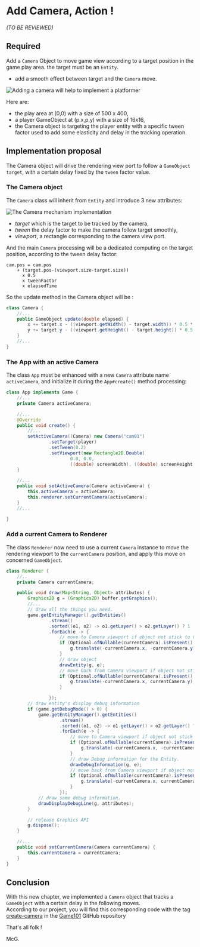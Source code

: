 # Add Camera, Action !

_(TO BE REVIEWED)_

## Required

Add a `Camera` Object to move game view according to a target position in the game play area. the target must be
an `Entity`.

- add a smooth effect between target and the `Camera` move.

![Adding a camera will help to implement a platformer]( https://docs.google.com/drawings/d/e/2PACX-1vSWff4JKLV2ZThVlxOQqF0Cnr-zMMUBiKa3b0NFGl_LuFx4HvWrp11RVMtupieJSdXqI6cU7wTCoK0B/pub?w=619&h=404 "Adding a camera will help to implement a platformer")

Here are:

- the play area at (0,0) with a size of 500 x 400,
- a player GameObject at (p.x,p.y) with a size of 16x16,
- the Camera object is targeting the player entity with a specific tween factor used to add some elasticity and delay in
  the tracking operation.

## Implementation proposal

The Camera object will drive the rendering view port to follow a `GameObject` `target`, with a certain delay fixed by
the `tween` factor value.

### The Camera object

The `Camera` class will inherit from `Entity` and introduce 3 new attributes:

![The Camera mechanism implementation](http://www.plantuml.com/plantuml/png/TP11QmCX48Nl_eeflQI4N7hqK1BIqcCX_GMpwv2rg2iwxYQK_UzLfB9BwKsVRzxtncDa39oi4Gyya2Nm1hKJWrO4bdWOLHJOHGxOC_G6OuGtnvhly2tW4RIIe1sNeqDB4ZuvQ7SLYwZUzon-T5-KXxNr9WCS_oRaW3tS9AWnTORAvTukYuZ3ECCvZmTiHMfc5O5kJ4wj4QKI780nN8dbwg7ACv5hWA9CccO_XcozP1Ewgw7dLm6vIF8AcNPaq4TIiiuyoMdKIYprSqxU0p87tIMcMEiMRTkrA6tnshMKt4VYKyzwehhChaShwt5BkP1J52ZyGRM7BQ_9cL8WvnH29lzFAGKFXnUeiiHLAT72LeP-7IYEsP6i-G40
"The Camera mechanism implementation")

- _target_ which is the target to be tracked by the camera,
- _tween_ the delay factor to make the camera follow target smoothly,
- _viewport_, a rectangle corresponding to the camera view port.

And the main `Camera` processing will be a dedicated computing on the target position, according to the tween delay
factor:

```text
cam.pos = cam.pos
    + (target.pos-(viewport.size-target.size)) 
      x 0.5
      x tweenFactor
      x elapsedTime
```

So the update method in the Camera object will be :

```java
class Camera {
    //...  
    public GameObject update(double elapsed) {
        x += target.x - ((viewport.getWidth() - target.width)) * 0.5 * tween * elapsed;
        y += target.y - ((viewport.getHeight() - target.height)) * 0.5 * tween * elapsed;
    }
    //...
}
```

### The App with an active Camera

The class `App` must be enhanced with a new `Camera` attribute name `activeCamera`, and initialize it during the
`App#create()` method processing:

```java
class App implements Game {
    //...
    private Camera activeCamera;

    //...
    @Override
    public void create() {
        //...
        setActiveCamera((Camera) new Camera("cam01")
                .setTarget(player)
                .setTween(0.2)
                .setViewport(new Rectangle2D.Double(
                        0.0, 0.0,
                        ((double) screenWidth), ((double) screenHeight))));
    }

    //...
    public void setActiveCamera(Camera activeCamera) {
        this.activeCamera = activeCamera;
        this.renderer.setCurrentCamera(activeCamera);
    }
    //...

}
```

### Add a current Camera to Renderer

The class `Renderer` now need to use a current `Camera` instance to move the rendering viewport to the `currentCamera`
position, and apply this move on concerned `GameObject`.

```java
class Renderer {
    //..
    private Camera currentCamera;

    public void draw(Map<String, Object> attributes) {
        Graphics2D g = (Graphics2D) buffer.getGraphics();
        //...
        // draw all the things you need.
        game.getEntityManager().getEntities()
                .stream()
                .sorted((o1, o2) -> o1.getLayer() > o2.getLayer() ? 1 : (o1.getPriority() > o1.getPriority() ? 1 : -1))
                .forEach(e -> {
                    // move to Camera viewport if object not stick to Camera
                    if (Optional.ofNullable(currentCamera).isPresent() && !e.isStickToCamera()) {
                        g.translate(-currentCamera.x, -currentCamera.y);
                    }
                    // draw object
                    drawEntity(g, e);
                    // move back from Camera viewport if object not stick to Camera
                    if (Optional.ofNullable(currentCamera).isPresent() && !e.isStickToCamera()) {
                        g.translate(-currentCamera.x, currentCamera.y);
                    }

                });
        // draw entity's display debug information
        if (game.getDebugMode() > 0) {
            game.getEntityManager().getEntities()
                    .stream()
                    .sorted((o1, o2) -> o1.getLayer() > o2.getLayer() ? 1 : (o1.getPriority() > o1.getPriority() ? 1 : -1))
                    .forEach(e -> {
                        // move to Camera viewport if object not stick to Camera
                        if (Optional.ofNullable(currentCamera).isPresent() && !e.isStickToCamera()) {
                            g.translate(-currentCamera.x, -currentCamera.y);
                        }
                        // draw Debug information for the Entity. 
                        drawDebugInformation(g, e);
                        // move back from Camera viewport if object not stick to Camera
                        if (Optional.ofNullable(currentCamera).isPresent() && !e.isStickToCamera()) {
                            g.translate(-currentCamera.x, currentCamera.y);
                        }
                    });
            // draw some debug information.
            drawDisplayDebugLine(g, attributes);
        }

        // release Graphics API
        g.dispose();
    }

    //...
    public void setCurrentCamera(Camera currentCamera) {
        this.currentCamera = currentCamera;
    }
}
```

## Conclusion

With this new chapter, we implemented a `Camera` object that tracks a `GameObject` with a certain delay in the following
moves.  
According to our project, you will find this corresponding code with the
tag [create-camera](https://github.com/SnapGames/game101/releases/tag/create-create-camera) in
the [Game101](https://github.com/SnapGames/game101/ "go and visit the corresponding Game101 project") GitHub repository

That's all folk !

McG.